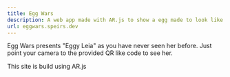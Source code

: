 ```yaml
---
title: Egg Wars
description: A web app made with AR.js to show a egg made to look like Princess Leia
url: eggwars.speirs.dev
---
```

Egg Wars presents "Eggy Leia" as you have never seen her before. Just point your camera to the provided QR like code to see her.

This site is build using AR.js
